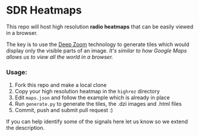 SDR Heatmaps
============

This repo will host high resolution **radio heatmaps** that can be easily viewed in a browser.

The key is to use the [Deep Zoom](https://en.wikipedia.org/wiki/Deep_Zoom) technology to generate tiles which would display only the visible parts of an image.
*It's similar to how Google Maps allows us to view all the world in a browser.*

### Usage:

1. Fork this repo and make a local clone
2. Copy your high resolution heatmap in the `highrez` directory
3. Edit `maps.json` and follow the example which is already in place
4. Run `generate.py` to generate the tiles, the .dzi images and .html files
5. Commit, push and submit pull request :)

If you can help identify some of the signals here let us know so we extend the description.
